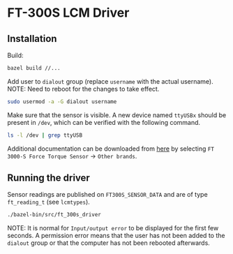 # FT-300S LCM Driver

## Installation

Build:
```bash
bazel build //...
```

Add user to `dialout` group (replace `username` with the actual username). NOTE: Need to
reboot for the changes to take effect.
```bash
sudo usermod -a -G dialout username
```

Make sure that the sensor is visible. A new device named `ttyUSBx` should be present in
`/dev`, which can be verified with the following command.
```bash
ls -l /dev | grep ttyUSB
```

Additional documentation can be downloaded from [here](https://robotiq.com/support) by
selecting `FT 3000-S Force Torque Sensor` -> `Other brands`.

## Running the driver

Sensor readings are published on `FT300S_SENSOR_DATA` and are of type `ft_reading_t`
(see `lcmtypes`).

```bash
./bazel-bin/src/ft_300s_driver
```
NOTE: It is normal for `Input/output error` to be displayed for the first few seconds.
A permission error means that the user has not been added to the `dialout` group or
that the computer has not been rebooted afterwards.
